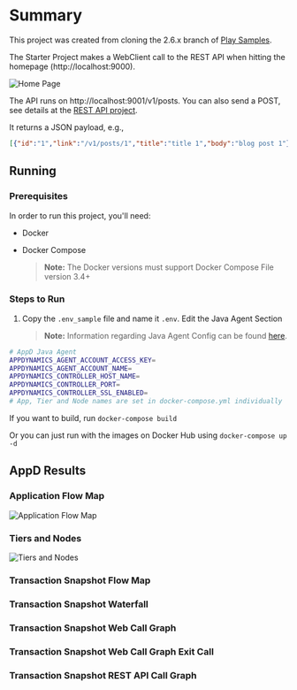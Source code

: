 # Summary

This project was created from cloning the 2.6.x branch of [Play Samples](https://github.com/playframework/play-samples).

The Starter Project makes a WebClient call to the REST API when hitting the homepage (http://localhost:9000).

![Home Page](/README_Images/Home_Page.png)

The API runs on http://localhost:9001/v1/posts.  You can also send a POST, see details at the [REST API project](https://github.com/playframework/play-samples/tree/2.6.x/play-scala-rest-api-example).

It returns a JSON payload, e.g.,

```json
[{"id":"1","link":"/v1/posts/1","title":"title 1","body":"blog post 1"},{"id":"2","link":"/v1/posts/2","title":"title 2","body":"blog post 2"},{"id":"3","link":"/v1/posts/3","title":"title 3","body":"blog post 3"},{"id":"4","link":"/v1/posts/4","title":"title 4","body":"blog post 4"},{"id":"5","link":"/v1/posts/5","title":"title 5","body":"blog post 5"}]
```

## Running

### Prerequisites
In order to run this project, you'll need:
- Docker
- Docker Compose

   > __Note:__  The Docker versions must support Docker Compose File version 3.4+

### Steps to Run

1. Copy the `.env_sample` file and name it `.env`. Edit the Java Agent Section

   > __Note:__  Information regarding Java Agent Config can be found [here](https://docs.appdynamics.com/display/PRO45/Java+Agent+Configuration+Properties).

```bash
# AppD Java Agent
APPDYNAMICS_AGENT_ACCOUNT_ACCESS_KEY=
APPDYNAMICS_AGENT_ACCOUNT_NAME=
APPDYNAMICS_CONTROLLER_HOST_NAME=
APPDYNAMICS_CONTROLLER_PORT=
APPDYNAMICS_CONTROLLER_SSL_ENABLED=
# App, Tier and Node names are set in docker-compose.yml individually
```

If you want to build, run `docker-compose build`

Or you can just run with the images on Docker Hub using `docker-compose up -d`

## AppD Results

### Application Flow Map

![Application Flow Map](/README_Images/Application_Flow_Map.png)

### Tiers and Nodes

![Tiers and Nodes](/README_Images/Tiers_and_Nodes.png)

### Transaction Snapshot Flow Map

### Transaction Snapshot Waterfall

### Transaction Snapshot Web Call Graph

### Transaction Snapshot Web Call Graph Exit Call

### Transaction Snapshot REST API Call Graph
